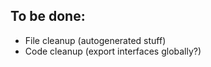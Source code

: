 ## To be done: ##

 * File cleanup (autogenerated stuff)
 * Code cleanup (export interfaces globally?)
